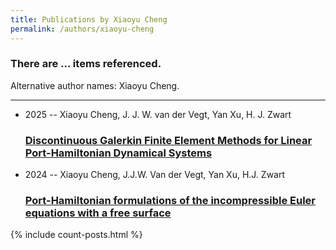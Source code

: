 ```yaml
---
title: Publications by Xiaoyu Cheng
permalink: /authors/xiaoyu-cheng
---
```


<h3 id="number-posts">There are ... items referenced.</h3>
<p id='info-authors'>Alternative author names: Xiaoyu Cheng.</p>
<hr />
<ul class="post-list">
<li><span class='post-meta'>2025 -- Xiaoyu Cheng, J. J. W. van der Vegt, Yan Xu, H. J. Zwart</span><h3><a class='post-link' href="{{ site.baseurl }}/discontinuous-galerkin-finite-element-methods-for-linear-port-hamiltonian-dynamical-systems">Discontinuous Galerkin Finite Element Methods for Linear Port-Hamiltonian Dynamical Systems</a></h3></li>
<li><span class='post-meta'>2024 -- Xiaoyu Cheng, J.J.W. Van der Vegt, Yan Xu, H.J. Zwart</span><h3><a class='post-link' href="{{ site.baseurl }}/port-hamiltonian-formulations-of-the-incompressible-euler-equations-with-a-free-surface">Port-Hamiltonian formulations of the incompressible Euler equations with a free surface</a></h3></li>

</ul>
{% include count-posts.html %}
